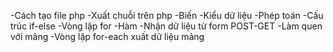 -Cách tạo file php
-Xuất chuỗi trên php
-Biến
-Kiểu dữ liệu
-Phép toán
-Cấu trúc if-else
-Vòng lặp for
-Hàm
-Nhận dữ liệu từ form POST-GET
-Làm quen với mảng
-Vòng lặp for-each xuất dữ liệu mảng